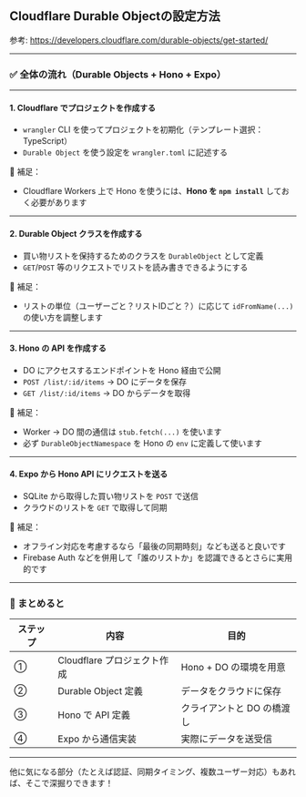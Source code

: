 ## Cloudflare Durable Objectの設定方法

参考: https://developers.cloudflare.com/durable-objects/get-started/

---

### ✅ 全体の流れ（Durable Objects + Hono + Expo）

---

#### **1. Cloudflare でプロジェクトを作成する**

* `wrangler` CLI を使ってプロジェクトを初期化（テンプレート選択：TypeScript）
* `Durable Object` を使う設定を `wrangler.toml` に記述する

📝 補足：

* Cloudflare Workers 上で Hono を使うには、**Hono を `npm install`** しておく必要があります

---

#### **2. Durable Object クラスを作成する**

* 買い物リストを保持するためのクラスを `DurableObject` として定義
* `GET`/`POST` 等のリクエストでリストを読み書きできるようにする

📝 補足：

* リストの単位（ユーザーごと？リストIDごと？）に応じて `idFromName(...)` の使い方を調整します

---

#### **3. Hono の API を作成する**

* DO にアクセスするエンドポイントを Hono 経由で公開
* `POST /list/:id/items` → DO にデータを保存
* `GET /list/:id/items` → DO からデータを取得

📝 補足：

* Worker → DO 間の通信は `stub.fetch(...)` を使います
* 必ず `DurableObjectNamespace` を Hono の `env` に定義して使います

---

#### **4. Expo から Hono API にリクエストを送る**

* SQLite から取得した買い物リストを `POST` で送信
* クラウドのリストを `GET` で取得して同期

📝 補足：

* オフライン対応を考慮するなら「最後の同期時刻」なども送ると良いです
* Firebase Auth などを併用して「誰のリストか」を認識できるとさらに実用的です

---

### 🔁 まとめると

| ステップ | 内容                  | 目的               |
| ---- | ------------------- | ---------------- |
| ①    | Cloudflare プロジェクト作成 | Hono + DO の環境を用意 |
| ②    | Durable Object 定義   | データをクラウドに保存      |
| ③    | Hono で API 定義       | クライアントと DO の橋渡し  |
| ④    | Expo から通信実装         | 実際にデータを送受信       |

---

他に気になる部分（たとえば認証、同期タイミング、複数ユーザー対応）もあれば、そこで深掘りできます！
